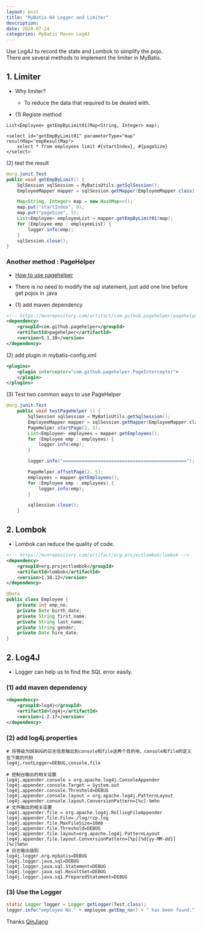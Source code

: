 ```yaml
---
layout: post
title: "MyBatis-04 Logger and Limiter"
description: 
date: 2020-07-24
categories: MyBatis Maven Log4J
---
```

Use Log4J to record the state and Lombok to simplify the pojo.  
There are several methods to implement the limiter in MyBatis.

## 1. Limiter

- Why limiter?
    - To reduce the data that required to be dealed with.

- (1) Registe method

```
List<Employee> getEmpByLimit01(Map<String, Integer> map);

<select id="getEmpByLimit01" parameterType="map" resultMap="empResultMap">
    select * from employees limit #{startIndex}, #{pageSize}
</select>

```

(2) test the result

```java
@org.junit.Test
public void getEmpByLimit() {
    SqlSession sqlSession = MyBatisUtils.getSqlSession();
    EmployeeMapper mapper = sqlSession.getMapper(EmployeeMapper.class);

    Map<String, Integer> map = new HashMap<>();
    map.put("startIndex", 0);
    map.put("pageSize", 5);
    List<Employee> employeeList = mapper.getEmpByLimit01(map);
    for (Employee emp : employeeList) {
        logger.info(emp);
    }
    sqlSession.close();
}
```

### Another method : PageHelper 

- [How to use pagehelper](https://pagehelper.github.io/docs/howtouse/)
- There is no need to modify the sql statement, just add one line before get pojos in .java

- (1) add maven dependency

```xml
<!-- https://mvnrepository.com/artifact/com.github.pagehelper/pagehelper -->
<dependency>
    <groupId>com.github.pagehelper</groupId>
    <artifactId>pagehelper</artifactId>
    <version>5.1.10</version>
</dependency>
```

(2) add plugin in mybatis-config.xml

```xml
<plugins>
    <plugin interceptor="com.github.pagehelper.PageInterceptor">
    </plugin>
</plugins>
```

(3) Test two common ways to use PageHelper

```java
@org.junit.Test
    public void testPageHelper () {
        SqlSession sqlSession = MyBatisUtils.getSqlSession();
        EmployeeMapper mapper = sqlSession.getMapper(EmployeeMapper.class);
        PageHelper.startPage(2, 5);
        List<Employee> employees = mapper.getEmployees();
        for (Employee emp : employees) {
            logger.info(emp);
        }

        logger.info("==============================================");

        PageHelper.offsetPage(2, 5);
        employees = mapper.getEmployees();
        for (Employee emp : employees) {
            logger.info(emp);
        }

        sqlSession.close();
    }
```


## 2. Lombok

- Lombok can reduce the quality of code.

```xml
<!-- https://mvnrepository.com/artifact/org.projectlombok/lombok -->
<dependency>
    <groupId>org.projectlombok</groupId>
    <artifactId>lombok</artifactId>
    <version>1.18.12</version>
</dependency>
```

```java
@Data
public class Employee {
    private int emp_no;
    private Date birth_date;
    private String first_name;
    private String last_name;
    private String gender;
    private Date hire_date;
}
```

## 2. Log4J

- Logger can help us to find the SQL error easily.

### (1) add maven dependency

```xml
<dependency>
    <groupId>log4j</groupId>
    <artifactId>log4j</artifactId>
    <version>1.2.17</version>
</dependency>
``` 

### (2) add log4j.properties

```properties
# 将等级为DEBUG的日志信息输出到console和file这两个目的地，console和file的定义在下面的代码
log4j.rootLogger=DEBUG,console,file

# 控制台输出的相关设置
log4j.appender.console = org.apache.log4j.ConsoleAppender
log4j.appender.console.Target = System.out
log4j.appender.console.Threshold=DEBUG
log4j.appender.console.layout = org.apache.log4j.PatternLayout
log4j.appender.console.layout.ConversionPattern=[%c]-%m%n
# 文件输出的相关设置
log4j.appender.file = org.apache.log4j.RollingFileAppender
log4j.appender.file.File=./log/rzp.log
log4j.appender.file.MaxFileSize=10mb
log4j.appender.file.Threshold=DEBUG
log4j.appender.file.layout=org.apache.log4j.PatternLayout
log4j.appender.file.layout.ConversionPattern=[%p][%d{yy-MM-dd}][%c]%m%n
# 日志输出级别
log4j.logger.org.mybatis=DEBUG
log4j.logger.java.sql=DEBUG
log4j.logger.java.sql.Statement=DEBUG
log4j.logger.java.sql.ResultSet=DEBUG
log4j.logger.java.sq1.PreparedStatement=DEBUG
```

### (3) Use the Logger

```java
static Logger logger = Logger.getLogger(Test.class);
logger.info("employee No." + employee.getEmp_no() + " has been found.");
```


Thanks [QinJiang](https://space.bilibili.com/95256449?spm_id_from=333.788.b_765f7570696e666f.2)